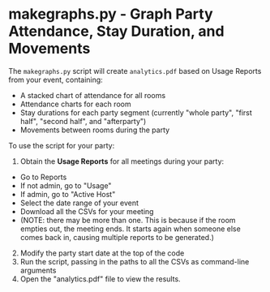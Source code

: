 # makegraphs.py - Graph Party Attendance, Stay Duration, and Movements

The `makegraphs.py` script will create `analytics.pdf` based on Usage Reports from your event, containing:

- A stacked chart of attendance for all rooms
- Attendance charts for each room
- Stay durations for each party segment (currently "whole party", "first half", "second half", and "afterparty")
- Movements between rooms during the party

To use the script for your party:

1. Obtain the **Usage Reports** for all meetings during your party:

- Go to Reports
- If not admin, go to "Usage"
- If admin, go to "Active Host"
- Select the date range of your event
- Download all the CSVs for your meeting
- (NOTE: there may be more than one. This is because if the room empties out, the meeting ends. It starts again when someone else comes back in, causing multiple reports to be generated.)

2. Modify the party start date at the top of the code
3. Run the script, passing in the paths to all the CSVs as command-line arguments
4. Open the "analytics.pdf" file to view the results.
